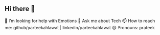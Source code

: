 ## Hi there 👋
🤔 I’m looking for help with Emotions
💬 Ask me about Tech
📫 How to reach me: github/parteekahlawat | linkedin/parteekahlawat
😄 Pronouns: prateek
<!--
**parteekahlawat/parteekahlawat** is a ✨ _special_ ✨ repository because its `README.md` (this file) appears on your GitHub profile.

Here are some ideas to get you started:

- 🔭 I’m currently working on ...
- 🌱 I’m currently learning ...
- 👯 I’m looking to collaborate on ...
- 🤔 I’m looking for help with Emotions
- 💬 Ask me about Tech
- 📫 How to reach me: github/parteekahlawat | linkedin/parteekahlawat
- 😄 Pronouns: prateek
- ⚡ Fun fact: 
-->
